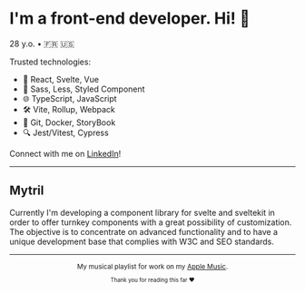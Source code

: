 # I'm a front-end developer. Hi! 👋

28 y.o.  •  :fr: :us: 

Trusted technologies:

- 🚀 React, Svelte, Vue
- 📐 Sass, Less, Styled Component
- 🌐 TypeScript, JavaScript
- 🛠️ Vite, Rollup, Webpack
- 🚦 Git, Docker, StoryBook
- 🔍 Jest/Vitest, Cypress

Connect with me on [LinkedIn](https://linkedin.com/in/grimaldilaurent)!

<hr />

## Mytril

Currently I'm developing a component library for svelte and sveltekit in order to offer turnkey components with a great possibility of customization. The objective is to concentrate on advanced functionality and to have a unique development base that complies with W3C and SEO standards.


<hr />

<div align="center"><sub>

My musical playlist for work on my [Apple Music](https://music.apple.com/fr/playlist/coding/pl.u-8aAVXDaFvMaDGdk).

<sub>Thank you for reading this far ❤️</sub>

</div>

